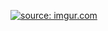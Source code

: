 <a href="https://imgur.com/65EQrgr"><img src="https://i.imgur.com/65EQrgr.png" title="source: imgur.com" /></a>
